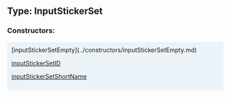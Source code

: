 ## Type: InputStickerSet  

### Constructors:

<style>
.container {
    width: auto;
    overflow-x: auto;
    white-space: nowrap;
    background: #ecf3f8;
    padding: 10px;
}
</style>
<div class="container">
[inputStickerSetEmpty](../constructors/inputStickerSetEmpty.md)  

[inputStickerSetID](../constructors/inputStickerSetID.md)  

[inputStickerSetShortName](../constructors/inputStickerSetShortName.md)  

</div>